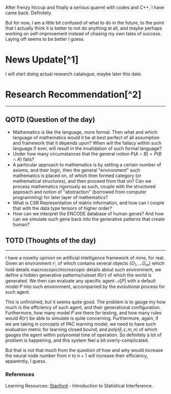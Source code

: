 After frenzy hiccup and finally a serious quarrel with codes and C++, I have came back. Definitely. 

But for now, I am a little bit confused of what to do in the future, to the point that I actually think it is better to not do anything at all, and maybe perhaps working on self-improvement instead of chasing my own tales of success. 
Laying off seems to be better I guess.

# News Update[^1]
I will start doing actual research catalogue, maybe later this date. 
# Research Recommendation[^2]
___
## QOTD (Question of the day)

- Mathematics is like the language, more formal. Then what and which language of mathematics would it be at best perfect of all assumption and framework that it depends upon? When will the fallacy within such language if ever, will result in the invalidation of such formal language? 
- Under how many circumstances that the general notion $P(A\cap B)=P(B\cap A)$ fails?
- A particular approach to mathematics is by setting a certain number of axioms, and their logic, then the general "environment" such mathematics is placed on, of which then formed category (or mathematical structures), and then proceed from that on? Can we process mathematics rigorously as such, couple with the structured approach and notion of "abstraction" (borrowed from computer programming) for later layer of mathematics? 
- What is CSR Representation of matrix information, and how can I couple that with the data type tensors of higher order? 
- How can we interpret the ENCODE database of human genes? And how can we simulate such gene back into the generative patterns that create human?
## TOTD (Thoughts of the day)
___
I have a novelty opinion on artificial intelligence framework of mine, for real. Given an environment $\mathcal{O}$, of which contains several objects $\{ O_{1},\dots O_{m}\}$ which hold details macroscopic/microscopic details about such environment, we define a hidden generative patterns/ruleset $R(\mathcal{O})$ of which the world is generated. We then can evaluate any specific agent $\mathcal{A}[P]$ with a default model $P$ into such environment, accompanied by the evolutional process for such agent. 

This is unfinished, but it seems quite good. The problem is to gauge my how much is the efficiency of such agent, and their generational configuration. Furthermore, how many model $P$ are there for testing, and how many rules would $R(\mathcal{O})$ be able to simulate is quite concerning. Furthermore, again, if we are taking in concepts of PAC learning model, we need to have such evaluation metric for learning closed bound, and $poly(\delta,\epsilon,m,n)$ of which gauges the agent within polynomial time of operation. So definitely a lot of problem is happening, and this system feel a bit overly-complicated. 

But that is not that much from the question of how and why would increase the neural node number from $n$ to $n+1$ will increase their efficiency, apparently, I guess.
### References
Learning Resources: [Stanford](https://web.stanford.edu/class/stats200/) - Introduction to Statistical Interference.
